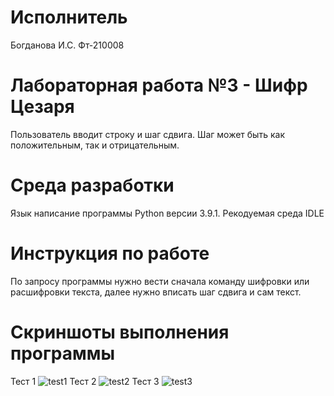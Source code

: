 # Исполнитель
Богданова И.С. Фт-210008
# Лабораторная работа №3 - Шифр Цезаря
Пользователь вводит строку и шаг сдвига. Шаг может быть как положительным, так и отрицательным.
# Среда разработки
Язык написание программы Python версии 3.9.1. Рекодуемая среда IDLE
# Инструкция по работе
По запросу программы нужно вести сначала команду шифровки или расшифровки текста, далее нужно вписать шаг сдвига и сам текст.
# Скриншоты выполнения программы
Тест 1 ![test1](https://user-images.githubusercontent.com/113433209/192004392-411d1a22-8bea-4a00-9977-6f8cc48ed658.jpg)
Тест 2 ![test2](https://user-images.githubusercontent.com/113433209/192004434-3ff0b928-c4aa-42ca-9e85-edfd908c3bee.jpg)
Тест 3 ![test3](https://user-images.githubusercontent.com/113433209/192004468-f820e4da-a262-4e77-bbcb-d06ec5ae32d6.jpg)
